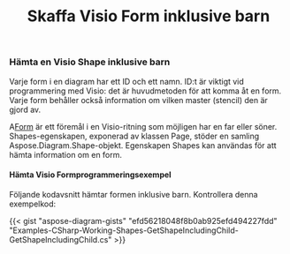 ﻿---
title: Skaffa Visio Form inklusive barn
type: docs
weight: 110
url: /sv/net/get-visio-shape-including-child/
description: Det här avsnittet förklarar hur du får formen visio inklusive barn med formens id eller namn med Aspose.Diagram.
---
### **Hämta en Visio Shape inklusive barn**
Varje form i en diagram har ett ID och ett namn. ID:t är viktigt vid programmering med Visio: det är huvudmetoden för att komma åt en form. Varje form behåller också information om vilken master (stencil) den är gjord av.

 A[Form](http://www.aspose.com/api/net/diagram/aspose.diagram/shape) är ett föremål i en Visio-ritning som möjligen har en far eller söner. Shapes-egenskapen, exponerad av klassen Page, stöder en samling Aspose.Diagram.Shape-objekt. Egenskapen Shapes kan användas för att hämta information om en form.
#### **Hämta Visio Formprogrammeringsexempel**
Följande kodavsnitt hämtar formen inklusive barn. Kontrollera denna exempelkod:

{{< gist "aspose-diagram-gists" "efd56218048f8b0ab925efd494227fdd" "Examples-CSharp-Working-Shapes-GetShapeIncludingChild-GetShapeIncludingChild.cs" >}}

